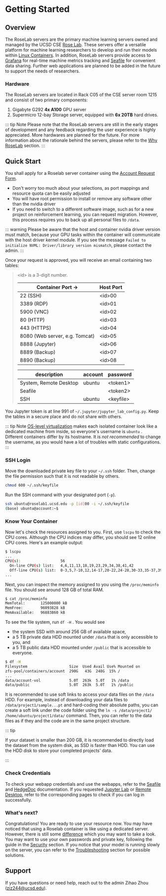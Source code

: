 # Getting Started

## Overview

The RoseLab servers are the primary machine learning servers owned and managed by the UCSD CSE [Rose Lab](https://roseyu.com). These servers offer a versatile platform for machine learning researchers to develop and run their models within [Linux Containers](https://linuxcontainers.org/). In addition, RoseLab servers provide access to [Grafana](http://roselab1.ucsd.edu/grafana/) for real-time machine metrics tracking and [Seafile](http://roselab1.ucsd.edu/seafile) for convenient data sharing. Further web applications are planned to be added in the future to support the needs of researchers.

### Hardware

The RoseLab servers are located in Rack C05 of the CSE server room 1215 and consist of two primary components:

1. Gigabyte G292 **4x A100** GPU server
2. Supermicro 12-bay Storage server, equipped with **6x 20TB** hard drives.

::: tip Note
Please note that the RoseLab servers are still in the early stages of development and any feedback regarding the user experience is highly appreciated. More hardwares are planned for the future. For more information about the rationale behind the servers, please refer to the [Why RoseLab](./why) section.
:::

## Quick Start

You shall apply for a Roselab server container using the [Account Request Form](https://docs.google.com/forms/d/e/1FAIpQLSdKIzsrn1DulFZEW8esUrMVuYtKyMMxax1foBDrDM7OqMb58A/viewform?usp=pp_url). 

* Don't worry too much about your selections, as port mappings and resource quota can be easily adjusted
* You will have root permission to install or remove any software other than the nvidia driver
* If you need to switch to a different software image, such as for a new project on reinforcement learning, you can request migration. However, this process requires you to back up all personal files to `/data`.

::: warning
Please be aware that the host and container nvidia driver version must match, because your GPU tasks within the container will communicate with the host driver kernel module. If you see the message `Failed to initialize NVML: Driver/library version mismatch`, please contact the admin.
:::

Once your request is approved, you will receive an email containing two tables:

> <id\> is a 3-digit number.
> 
> | Container Port →               | Host Port |
> | ------------------------------ | --------- |
> | 22 (SSH)                       | <id\>00   |
> | 3389 (RDP)                     | <id\>01   |
> | 5900 (VNC)                     | <id\>02   |
> | 80 (HTTP)                      | <id\>03   |
> | 443 (HTTPS)                    | <id\>04   |
> | 8080 (Web server, e.g. Tomcat) | <id\>05   |
> | 8888 (Jupyter)                 | <id\>06   |
> | 8889 (Backup)                  | <id\>07   |
> | 8890 (Backup)                  | <id\>08   |
>
> | description            | account | password   |
>| ---------------------- | ------- | ---------- |
> | System, Remote Desktop | ubuntu  | <token1\>  |
> | Seafile                |         | <token2\>  |
> | SSH                    | ubuntu  | <keyfile\> |

You Jupyter token is at line 991 of `~/.jupyter/jupyter_lab_config.py`. Keep the tables in a secure place and do not share with others. 

::: tip Note
[OS-level virtualization](https://en.wikipedia.org/wiki/OS-level_virtualization) makes each isolated container look like a dedicated machine from inside, so everyone's username is `ubuntu` . Different containers differ by its hostname. It is *not recommended* to change the username, as you would have a lot of troubles with static configurations.
:::

### SSH Login

Move the downloaded private key file to your `~/.ssh` folder. Then, change the file permission such that it is not readable by others.

```bash
chmod 600 ~/.ssh/keyfile
```

Run the SSH command with your designated port (`-p`).

```bash
ssh ubuntu@roselab1.ucsd.edu -p [id]00 -i ~/.ssh/keyfile
(base) ubuntu@account:~$
```

### Know Your Container

Now let's check the resources assigned to you. First, use `lscpu` to check the CPU cores. Although the CPU indices may differ, you should see 12 online CPU cores. Here's an example output:

```bash
$ lscpu
...
CPU(s):                  56
  On-line CPU(s) list:   4,6,11,13,18,19,23,29,34,38,41,42
  Off-line CPU(s) list:  0-3,5,7-10,12,14-17,20-22,24-28,30-33,35-37,39,40,43-55
...
```

Next, you can inspect the memory assigned to you using the `/proc/meminfo` file. You should see around 128 GB of total RAM. 

```bash
$ cat /proc/meminfo
MemTotal:       125000000 kB
MemFree:        96093828 kB
MemAvailable:   96883860 kB
```

To see the file system, run `df -H` . You would see 

* the system SSD with around 256 GB of available space,
* a 5 TB private data HDD mounted under `/data` that is only accessible to you, and
* a 5 TB public data HDD mounted under `/public` that is accessible to everyone.

```bash
$ df -H
Filesystem                   Size  Used Avail Use% Mounted on
zfs-pool/containers/account  290G   43G  248G  15% /
...
data/account-vol             5.0T  263k  5.0T   1% /data
data/public                  5.0T  263k  5.0T   1% /public
```

It is recommended to use soft links to access your data files on the `/data` HDD. For example, instead of downloading your data files to `/data/project1/sample...pt` and hard-coding their absolute paths, you can create a soft link under the code folder using the `ln -s /data/project1/ /home/ubuntu/project1/data/` command. Then, you can refer to the data files as if they and the code are in the same project structure.

::: tip

If your dataset is smaller than 200 GB, it is recommended to directly load the dataset from the system disk, as SSD is faster than HDD. You can use the HDD disk to store your completed projects' data.

:::

### Check Credentials

To check your webapp credentials and use the webapps, refer to the [Seafile](https://help.seafile.com/) and [HedgeDoc](https://docs.hedgedoc.org/) documentation. If you requested [Jupyter Lab](./jupyter) or [Remote Desktop](./rdp), refer to the corresponding pages to check if you can log in successfully.

### What's next?

Congratulations! You are ready to use your resource now. You may have noticed that using a Roselab container is like using a dedicated server. However, there is still some [difference](./limit) which you may want to take a look. You may want to use your own passwords and private key, following the guide in the [Security](./security) section. If you notice that your model is running slowly on the server, you can refer to the [Troubleshooting](./troubleshooting) section for possible solutions.

## Support

If you have questions or need help, reach out to the admin Zihao Zhou (ziz244@ucsd.edu).
